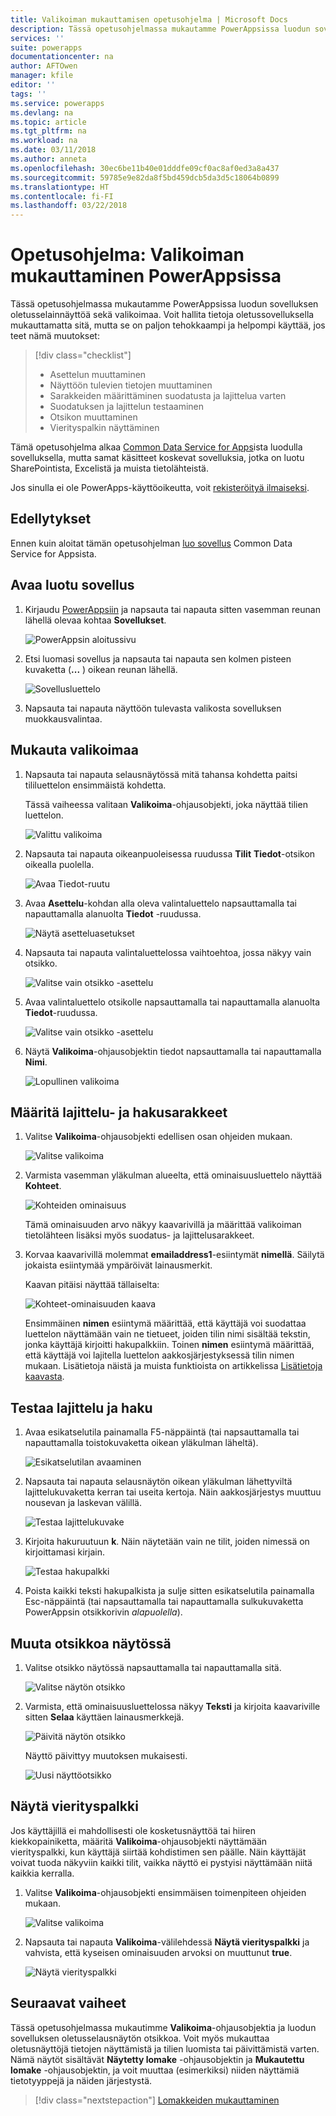 ```yaml
---
title: Valikoiman mukauttamisen opetusohjelma | Microsoft Docs
description: Tässä opetusohjelmassa mukautamme PowerAppsissa luodun sovelluksen oletusselainnäyttöä sekä valikoimaa.
services: ''
suite: powerapps
documentationcenter: na
author: AFTOwen
manager: kfile
editor: ''
tags: ''
ms.service: powerapps
ms.devlang: na
ms.topic: article
ms.tgt_pltfrm: na
ms.workload: na
ms.date: 03/11/2018
ms.author: anneta
ms.openlocfilehash: 30ec6be11b40e01dddfe09cf0ac8af0ed3a8a437
ms.sourcegitcommit: 59785e9e82da8f5bd459dcb5da3d5c18064b0899
ms.translationtype: HT
ms.contentlocale: fi-FI
ms.lasthandoff: 03/22/2018
---
```

# <a name="tutorial-customize-a-gallery-in-powerapps"></a>Opetusohjelma: Valikoiman mukauttaminen PowerAppsissa
Tässä opetusohjelmassa mukautamme PowerAppsissa luodun sovelluksen oletusselainnäyttöä sekä valikoimaa. Voit hallita tietoja oletussovelluksella mukauttamatta sitä, mutta se on paljon tehokkaampi ja helpompi käyttää, jos teet nämä muutokset:

> [!div class="checklist"]
> * Asettelun muuttaminen
> * Näyttöön tulevien tietojen muuttaminen
> * Sarakkeiden määrittäminen suodatusta ja lajittelua varten
> * Suodatuksen ja lajittelun testaaminen
> * Otsikon muuttaminen
> * Vierityspalkin näyttäminen

Tämä opetusohjelma alkaa [Common Data Service for Apps](../common-data-service/data-platform-intro.md)ista luodulla sovelluksella, mutta samat käsitteet koskevat sovelluksia, jotka on luotu SharePointista, Excelistä ja muista tietolähteistä. 

Jos sinulla ei ole PowerApps-käyttöoikeutta, voit [rekisteröityä ilmaiseksi](../signup-for-powerapps.md).

## <a name="prerequisites"></a>Edellytykset
Ennen kuin aloitat tämän opetusohjelman [luo sovellus](data-platform-create-app.md) Common Data Service for Appsista.

## <a name="open-the-generated-app"></a>Avaa luotu sovellus
1. Kirjaudu [PowerAppsiin](https://web.powerapps.com) ja napsauta tai napauta sitten vasemman reunan lähellä olevaa kohtaa **Sovellukset**.

    ![PowerAppsin aloitussivu](./media/customize-layout-sharepoint/sign-in.png)

1. Etsi luomasi sovellus ja napsauta tai napauta sen kolmen pisteen kuvaketta (**...** ) oikean reunan lähellä.

    ![Sovellusluettelo](./media/customize-layout-sharepoint/open-for-edit.png)

1. Napsauta tai napauta näyttöön tulevasta valikosta sovelluksen muokkausvalintaa. 

## <a name="customize-the-gallery"></a>Mukauta valikoimaa
1. Napsauta tai napauta selausnäytössä mitä tahansa kohdetta paitsi tililuettelon ensimmäistä kohdetta.

    Tässä vaiheessa valitaan **Valikoima**-ohjausobjekti, joka näyttää tilien luettelon.

    ![Valittu valikoima](./media/customize-layout-sharepoint/select-gallery.png)

1. Napsauta tai napauta oikeanpuoleisessa ruudussa **Tilit** **Tiedot**-otsikon oikealla puolella.

    ![Avaa Tiedot-ruutu](./media/customize-layout-sharepoint/open-data-pane.png)

1. Avaa **Asettelu**-kohdan alla oleva valintaluettelo napsauttamalla tai napauttamalla alanuolta **Tiedot** -ruudussa.

    ![Näytä asetteluasetukset](./media/customize-layout-sharepoint/show-layouts.png)

1. Napsauta tai napauta valintaluettelossa vaihtoehtoa, jossa näkyy vain otsikko.

    ![Valitse vain otsikko -asettelu](./media/customize-layout-sharepoint/choose-layout.png)

1. Avaa valintaluettelo otsikolle napsauttamalla tai napauttamalla alanuolta **Tiedot**-ruudussa.

    ![Valitse vain otsikko -asettelu](./media/customize-layout-sharepoint/show-title-options.png)

1. Näytä **Valikoima**-ohjausobjektin tiedot napsauttamalla tai napauttamalla **Nimi**.

    ![Lopullinen valikoima](./media/customize-layout-sharepoint/final-gallery.png)


## <a name="set-the-sort-and-search-columns"></a>Määritä lajittelu- ja hakusarakkeet
1. Valitse **Valikoima**-ohjausobjekti edellisen osan ohjeiden mukaan.

    ![Valitse valikoima](./media/customize-layout-sharepoint/select-gallery-title.png)

2. Varmista vasemman yläkulman alueelta, että ominaisuusluettelo näyttää **Kohteet**.

    ![Kohteiden ominaisuus](./media/customize-layout-sharepoint/items-property.png)

    Tämä ominaisuuden arvo näkyy kaavarivillä ja määrittää valikoiman tietolähteen lisäksi myös suodatus- ja lajittelusarakkeet.

1. Korvaa kaavarivillä molemmat **emailaddress1**-esiintymät **nimellä**. Säilytä jokaista esiintymää ympäröivät lainausmerkit.

    Kaavan pitäisi näyttää tällaiselta:

    ![Kohteet-ominaisuuden kaava](./media/customize-layout-sharepoint/items-value.png)

    Ensimmäinen **nimen** esiintymä määrittää, että käyttäjä voi suodattaa luettelon näyttämään vain ne tietueet, joiden tilin nimi sisältää tekstin, jonka käyttäjä kirjoitti hakupalkkiin. Toinen **nimen** esiintymä määrittää, että käyttäjä voi lajitella luettelon aakkosjärjestyksessä tilin nimen mukaan. Lisätietoja näistä ja muista funktioista on artikkelissa [Lisätietoja kaavasta](formula-reference.md).

## <a name="test-sorting-and-searching"></a>Testaa lajittelu ja haku
1. Avaa esikatselutila painamalla F5-näppäintä (tai napsauttamalla tai napauttamalla toistokuvaketta oikean yläkulman läheltä).

    ![Esikatselutilan avaaminen](./media/customize-layout-sharepoint/open-preview.png)

1. Napsauta tai napauta selausnäytön oikean yläkulman lähettyviltä lajittelukuvaketta kerran tai useita kertoja. Näin aakkosjärjestys muuttuu nousevan ja laskevan välillä.

    ![Testaa lajittelukuvake](./media/customize-layout-sharepoint/sort-button.png)

1. Kirjoita hakuruutuun **k**. Näin näytetään vain ne tilit, joiden nimessä on kirjoittamasi kirjain.

    ![Testaa hakupalkki](./media/customize-layout-sharepoint/test-filter.png)

1. Poista kaikki teksti hakupalkista ja sulje sitten esikatselutila painamalla Esc-näppäintä (tai napsauttamalla tai napauttamalla sulkukuvaketta PowerAppsin otsikkorivin *alapuolella*).

## <a name="change-the-title-of-the-screen"></a>Muuta otsikkoa näytössä
1. Valitse otsikko näytössä napsauttamalla tai napauttamalla sitä.

    ![Valitse näytön otsikko](./media/customize-layout-sharepoint/select-title.png)

1. Varmista, että ominaisuusluettelossa näkyy **Teksti** ja kirjoita kaavariville sitten **Selaa** käyttäen lainausmerkkejä.

    ![Päivitä näytön otsikko](./media/customize-layout-sharepoint/change-screen-title.png)

    Näyttö päivittyy muutoksen mukaisesti.

    ![Uusi näyttöotsikko](./media/customize-layout-sharepoint/new-screen-title.png)

## <a name="show-a-scroll-bar"></a>Näytä vierityspalkki
Jos käyttäjillä ei mahdollisesti ole kosketusnäyttöä tai hiiren kiekkopainiketta, määritä **Valikoima**-ohjausobjekti näyttämään vierityspalkki, kun käyttäjä siirtää kohdistimen sen päälle. Näin käyttäjät voivat tuoda näkyviin kaikki tilit, vaikka näyttö ei pystyisi näyttämään niitä kaikkia kerralla.

1. Valitse **Valikoima**-ohjausobjekti ensimmäisen toimenpiteen ohjeiden mukaan.

    ![Valitse valikoima](./media/customize-layout-sharepoint/select-gallery-sorted.png)

1. Napsauta tai napauta **Valikoima**-välilehdessä **Näytä vierityspalkki** ja vahvista, että kyseisen ominaisuuden arvoksi on muuttunut **true**. 

    ![Näytä vierityspalkki](./media/customize-layout-sharepoint/show-scrollbar.png)

## <a name="next-steps"></a>Seuraavat vaiheet
Tässä opetusohjelmassa mukautimme **Valikoima**-ohjausobjektia ja luodun sovelluksen oletusselausnäytön otsikkoa. Voit myös mukauttaa oletusnäyttöjä tietojen näyttämistä ja tilien luomista tai päivittämistä varten. Nämä näytöt sisältävät **Näytetty lomake** -ohjausobjektin ja **Mukautettu lomake** -ohjausobjektin, ja voit muuttaa (esimerkiksi) niiden näyttämiä tietotyyppejä ja näiden järjestystä.

> [!div class="nextstepaction"]
> [Lomakkeiden mukauttaminen](customize-forms-sharepoint.md)